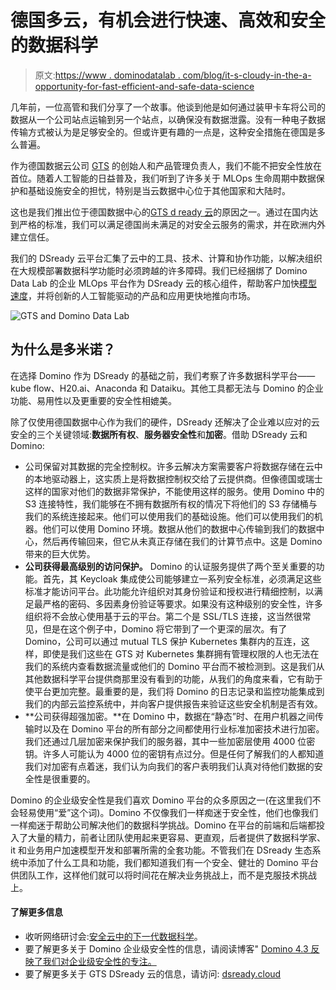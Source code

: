 # 德国多云，有机会进行快速、高效和安全的数据科学

> 原文:[https://www . dominodatalab . com/blog/it-s-cloudy-in-the-a-opportunity-for-fast-efficient-and-safe-data-science](https://www.dominodatalab.com/blog/it-s-cloudy-in-germany-with-an-opportunity-for-fast-efficient-and-safe-data-science)

几年前，一位高管和我们分享了一个故事。他谈到他是如何通过装甲卡车将公司的数据从一个公司站点运输到另一个站点，以确保没有数据泄露。没有一种电子数据传输方式被认为是足够安全的。但或许更有趣的一点是，这种安全措施在德国是多么普遍。

作为德国数据云公司 [GTS](https://dsready.cloud/) 的创始人和产品管理负责人，我们不能不把安全性放在首位。随着人工智能的日益普及，我们听到了许多关于 MLOps 生命周期中数据保护和基础设施安全的担忧，特别是当云数据中心位于其他国家和大陆时。

这也是我们推出位于德国数据中心的[GTS d ready 云](https://dsready.cloud/)的原因之一。通过在国内达到严格的标准，我们可以满足德国尚未满足的对安全云服务的需求，并在欧洲内外建立信任。

我们的 DSready 云平台汇集了云中的工具、技术、计算和协作功能，以解决组织在大规模部署数据科学功能时必须跨越的许多障碍。我们已经捆绑了 Domino Data Lab 的企业 MLOps 平台作为 DSready 云的核心组件，帮助客户加快[模型速度](/blog/model-velocity)，并将创新的人工智能驱动的产品和应用更快地推向市场。

![GTS and Domino Data Lab](../Images/662d66822ddad122901bf6fdf39a3aa5.png)

## 为什么是多米诺？

在选择 Domino 作为 DSready 的基础之前，我们考察了许多数据科学平台——kube flow、H20.ai、Anaconda 和 Dataiku。其他工具都无法与 Domino 的企业功能、易用性以及更重要的安全性相媲美。

除了仅使用德国数据中心作为我们的硬件，DSready 还解决了企业难以应对的云安全的三个关键领域:**数据所有权**、**服务器安全性**和**加密**。借助 DSready 云和 Domino:

*   公司保留对其数据的完全控制权。许多云解决方案需要客户将数据存储在云中的本地驱动器上，这实质上是将数据控制权交给了云提供商。但像德国或瑞士这样的国家对他们的数据非常保护，不能使用这样的服务。使用 Domino 中的 S3 连接特性，我们能够在不拥有数据所有权的情况下将他们的 S3 存储桶与我们的系统连接起来。他们可以使用我们的基础设施。他们可以使用我们的机器。他们可以使用 Domino 环境。数据从他们的数据中心传输到我们的数据中心，然后再传输回来，但它从未真正存储在我们的计算节点中。这是 Domino 带来的巨大优势。
*   **公司获得最高级别的访问保护。** Domino 的认证服务提供了两个至关重要的功能。首先，其 Keycloak 集成使公司能够建立一系列安全标准，必须满足这些标准才能访问平台。此功能允许组织对其身份验证和授权进行精细控制，以满足最严格的密码、多因素身份验证等要求。如果没有这种级别的安全性，许多组织将不会放心使用基于云的平台。第二个是 SSL/TLS 连接，这当然很常见，但是在这个例子中，Domino 将它带到了一个更深的层次。有了 Domino，公司可以通过 mutual TLS 保护 Kubernetes 集群内的互连，这样，即使是我们这些在 GTS 对 Kubernetes 集群拥有管理权限的人也无法在我们的系统内查看数据流量或他们的 Domino 平台而不被检测到。这是我们从其他数据科学平台提供商那里没有看到的功能，从我们的角度来看，它有助于使平台更加完整。最重要的是，我们将 Domino 的日志记录和监控功能集成到我们的内部云监控系统中，并向客户提供报告来验证这些安全机制是否有效。
*   **公司获得超强加密。**在 Domino 中，数据在“静态”时、在用户机器之间传输时以及在 Domino 平台的所有部分之间都使用行业标准加密技术进行加密。我们还通过几层加密来保护我们的服务器，其中一些加密层使用 4000 位密钥。许多人可能认为 4000 位的密钥有点过分。但是任何了解我们的人都知道我们对加密有点着迷，我们认为向我们的客户表明我们认真对待他们数据的安全性是很重要的。

Domino 的企业级安全性是我们喜欢 Domino 平台的众多原因之一(在这里我们不会轻易使用“爱”这个词)。Domino 不仅像我们一样痴迷于安全性，他们也像我们一样痴迷于帮助公司解决他们的数据科学挑战。Domino 在平台的前端和后端都投入了大量的精力，前者让团队使用起来更容易、更直观，后者提供了数据科学家、it 和业务用户加速模型开发和部署所需的全套功能。不管我们在 DSready 生态系统中添加了什么工具和功能，我们都知道我们有一个安全、健壮的 Domino 平台供团队工作，这样他们就可以将时间花在解决业务挑战上，而不是克服技术挑战上。

#### 了解更多信息

*   收听网络研讨会:[安全云中的下一代数据科学](https://dsready.cloud/webinar-next-generation-datascience-in-a-secure-cloud/)。
*   要了解更多关于 Domino 企业级安全性的信息，请阅读博客" [Domino 4.3 反映了我们对企业级安全性的专注。](https://www.dominodatalab.com/blog/domino-4-3-reflects-our-dedication-to-enterprise-grade-security/)
*   要了解更多关于 GTS DSready 云的信息，请访问: [dsready.cloud](https://dsready.cloud/)